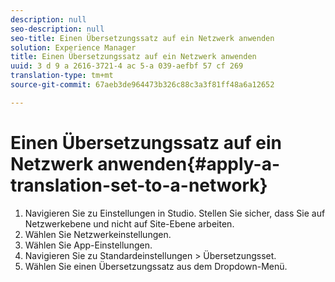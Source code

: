 ```yaml
---
description: null
seo-description: null
seo-title: Einen Übersetzungssatz auf ein Netzwerk anwenden
solution: Experience Manager
title: Einen Übersetzungssatz auf ein Netzwerk anwenden
uuid: 3 d 9 a 2616-3721-4 ac 5-a 039-aefbf 57 cf 269
translation-type: tm+mt
source-git-commit: 67aeb3de964473b326c88c3a3f81ff48a6a12652

---
```



# Einen Übersetzungssatz auf ein Netzwerk anwenden{#apply-a-translation-set-to-a-network}

1. Navigieren Sie zu Einstellungen in Studio. Stellen Sie sicher, dass Sie auf Netzwerkebene und nicht auf Site-Ebene arbeiten.
1. Wählen Sie Netzwerkeinstellungen.
1. Wählen Sie App-Einstellungen.
1. Navigieren Sie zu Standardeinstellungen > Übersetzungsset.
1. Wählen Sie einen Übersetzungssatz aus dem Dropdown-Menü.

